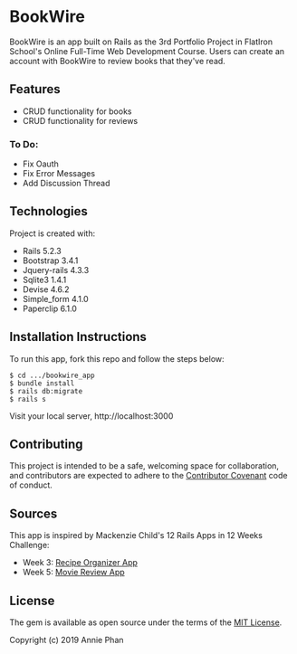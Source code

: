 # BookWire

BookWire is an app built on Rails as the 3rd Portfolio Project in FlatIron School's Online Full-Time Web Development Course. Users can create an account with BookWire to review books that they've read.

## Features
* CRUD functionality for books
* CRUD functionality for reviews

### To Do:
* Fix Oauth
* Fix Error Messages
* Add Discussion Thread 

## Technologies
Project is created with:
* Rails 5.2.3
* Bootstrap 3.4.1
* Jquery-rails 4.3.3
* Sqlite3 1.4.1
* Devise 4.6.2
* Simple_form 4.1.0
* Paperclip 6.1.0

## Installation Instructions

To run this app, fork this repo and follow the steps below:

```
$ cd .../bookwire_app
$ bundle install
$ rails db:migrate
$ rails s
```
Visit your local server, http://localhost:3000

## Contributing

This project is intended to be a safe, welcoming space for collaboration, and contributors are expected to adhere to the [Contributor Covenant](http://contributor-covenant.org) code of conduct.

## Sources

This app is inspired by Mackenzie Child's 12 Rails Apps in 12 Weeks Challenge:

* Week 3: [Recipe Organizer App](https://github.com/mackenziechild/recipe_box)
* Week 5: [Movie Review App](https://github.com/mackenziechild/movie_review)


## License

The gem is available as open source under the terms of the [MIT License](https://opensource.org/licenses/MIT).

Copyright (c) 2019 Annie Phan
